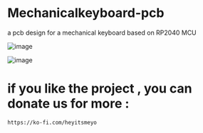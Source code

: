 # Mechanicalkeyboard-pcb
a pcb design for a mechanical keyboard based on RP2040 MCU 

![image](https://github.com/user-attachments/assets/cdde0a0c-462f-4ddf-9e86-ee772b9e3665)




![image](https://github.com/user-attachments/assets/652dafac-fa84-4ce1-bfb6-374386831bab)



# if you like the project , you can donate us for more : 

    https://ko-fi.com/heyitsmeyo
